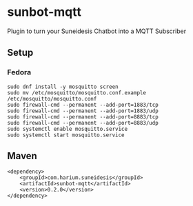 # sunbot-mqtt
Plugin to turn your Suneidesis Chatbot into a MQTT Subscriber

## Setup

### Fedora
```
sudo dnf install -y mosquitto screen
sudo mv /etc/mosquitto/mosquitto.conf.example /etc/mosquitto/mosquitto.conf
sudo firewall-cmd --permanent --add-port=1883/tcp
sudo firewall-cmd --permanent --add-port=1883/udp
sudo firewall-cmd --permanent --add-port=8883/tcp
sudo firewall-cmd --permanent --add-port=8883/udp
sudo systemctl enable mosquitto.service
sudo systemctl start mosquitto.service
```

## Maven
```
<dependency>
    <groupId>com.harium.suneidesis</groupId>
    <artifactId>sunbot-mqtt</artifactId>
    <version>0.2.0</version>
</dependency>
```

